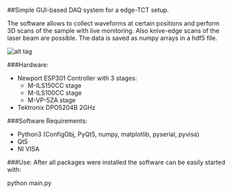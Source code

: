 ##Simple GUI-based DAQ system for a edge-TCT setup.

The software allows to collect waveforms at certain positions and perform 3D scans of the sample with live monitoring. Also knive-edge scans of the laser beam are possible. The data is saved as numpy arrays in a hdf5 file.

![alt tag](https://cloud.githubusercontent.com/assets/8195877/23722333/33c5fa5c-0445-11e7-8660-1230e6dc0408.png)

###Hardware:
- Newport ESP301 Controller with 3 stages:
	- M-ILS150CC stage
	- M-ILS100CC stage
	- M-VP-5ZA stage
- Tektronix DPO5204B 2GHz

###Software Requirements:
- Python3 (ConfigObj, PyQt5, numpy, matplotlib, pyserial, pyvisa)
- Qt5
- NI VISA

###Use:
After all packages were installed the software can be easily started with:

python main.py







